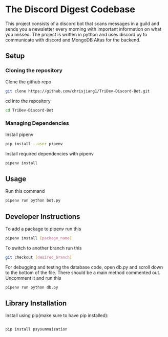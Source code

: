 # The Discord Digest Codebase

This project consists of a discord bot that scans messages in a guild and sends you a newsletter every morning with important information on what you missed. The project is written in python and uses discord.py to communicate with discord and MongoDB Altas for the backend.

## Setup

### Cloning the repository

Clone the github repo

```bash
git clone https://github.com/chrisjiang1/TriDev-Discord-Bot.git
```

cd into the repository

```bash
cd TriDev-Discord-Bot
```

### Managing Dependencies

Install pipenv

```bash
pip install --user pipenv
```

Install required dependencies with pipenv

```bash
pipenv install
```

## Usage

Run this command

```bash
pipenv run python bot.py
```

## Developer Instructions

To add a package to pipenv run this

```bash
pipenv install [package_name]
```

To switch to another branch run this

```bash
git checkout [desired_branch]
```

For debugging and testing the database code, open db.py and scroll down to the bottom of the file. There should be a main method commented out. Uncomment it and run this

```bash
pipenv run python db.py
```

## Library Installation

Install using pip(make sure to have pip installed):

```bash

pip install psysummaization


